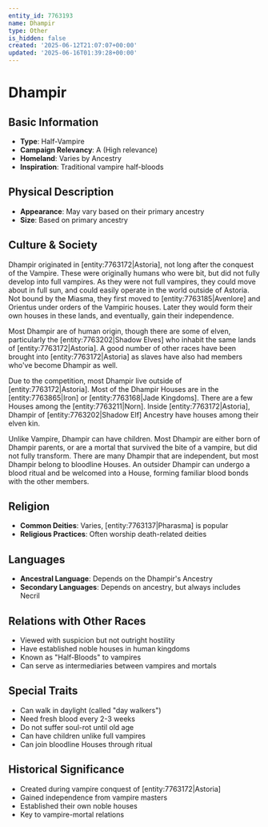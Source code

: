 ```yaml
---
entity_id: 7763193
name: Dhampir
type: Other
is_hidden: false
created: '2025-06-12T21:07:07+00:00'
updated: '2025-06-16T01:39:28+00:00'
---
```


# Dhampir

## Basic Information

- **Type**: Half-Vampire
- **Campaign Relevancy**: A (High relevance)
- **Homeland**: Varies by Ancestry
- **Inspiration**: Traditional vampire half-bloods

## Physical Description

- **Appearance**: May vary based on their primary ancestry
- **Size**: Based on primary ancestry

## Culture & Society

Dhampir originated in [entity:7763172|Astoria], not long after the conquest of the Vampire. These were originally humans who were bit, but did not fully develop into full vampires. As they were not full vampires, they could move about in full sun, and could easily operate in the world outside of Astoria. Not bound by the Miasma, they first moved to [entity:7763185|Avenlore] and Orientus under orders of the Vampiric houses. Later they would form their own houses in these lands, and eventually, gain their independence.

Most Dhampir are of human origin, though there are some of elven, particularly the [entity:7763202|Shadow Elves] who inhabit the same lands of [entity:7763172|Astoria]. A good number of other races have been brought into [entity:7763172|Astoria] as slaves have also had members who've become Dhampir as well.

Due to the competition, most Dhampir live outside of [entity:7763172|Astoria]. Most of the Dhampir Houses are in the [entity:7763865|Iron] or [entity:7763168|Jade Kingdoms]. There are a few Houses among the [entity:7763211|Norn]. Inside [entity:7763172|Astoria], Dhampir of [entity:7763202|Shadow Elf] Ancestry have houses among their elven kin.

Unlike Vampire, Dhampir can have children. Most Dhampir are either born of Dhampir parents, or are a mortal that survived the bite of a vampire, but did not fully transform. There are many Dhampir that are independent, but most Dhampir belong to bloodline Houses. An outsider Dhampir can undergo a blood ritual and be welcomed into a House, forming familiar blood bonds with the other members.

## Religion

- **Common Deities**: Varies, [entity:7763137|Pharasma] is popular
- **Religious Practices**: Often worship death-related deities

## Languages

- **Ancestral Language**: Depends on the Dhampir's Ancestry
- **Secondary Languages**: Depends on ancestry, but always includes Necril

## Relations with Other Races

- Viewed with suspicion but not outright hostility
- Have established noble houses in human kingdoms
- Known as "Half-Bloods" to vampires
- Can serve as intermediaries between vampires and mortals

## Special Traits

- Can walk in daylight (called "day walkers")
- Need fresh blood every 2-3 weeks
- Do not suffer soul-rot until old age
- Can have children unlike full vampires
- Can join bloodline Houses through ritual

## Historical Significance

- Created during vampire conquest of [entity:7763172|Astoria]
- Gained independence from vampire masters
- Established their own noble houses
- Key to vampire-mortal relations
